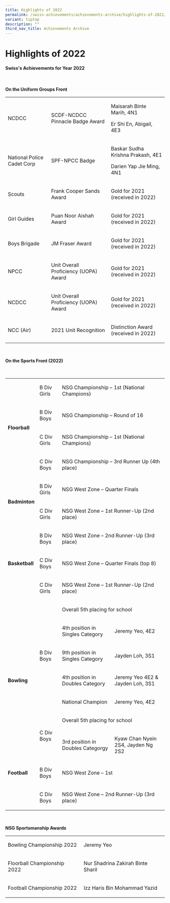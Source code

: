 ```yaml
---
title: Highlights of 2022
permalink: /swiss-achievements/achievements-archive/highlights-of-2022/
variant: tiptap
description: ""
third_nav_title: Achievements Archive
---
```

<h1>Highlights of 2022</h1><h4>Swiss's Achievements for Year 2022</h4><p>&nbsp;</p><p><strong>On the Uniform Groups Front&nbsp;</strong></p><table><tbody><tr><td rowspan="1" colspan="1"><p>NCDCC</p></td><td rowspan="1" colspan="1"><p>SCDF-NCDCC Pinnacle Badge Award</p></td><td rowspan="1" colspan="1"><p>Maisarah Binte Marih, 4N1</p><p>Er Shi En, Abigail, 4E3</p></td></tr><tr><td rowspan="1" colspan="1"><p>National Police Cadet Corp</p></td><td rowspan="1" colspan="1"><p>SPF-NPCC Badge</p></td><td rowspan="1" colspan="1"><p>Baskar Sudha Krishna Prakash, 4E1</p><p>Darien Yap Jie Ming, 4N1</p></td></tr><tr><td rowspan="1" colspan="1"><p>Scouts</p></td><td rowspan="1" colspan="1"><p>Frank Cooper Sands Award</p></td><td rowspan="1" colspan="1"><p>Gold for 2021 (received in 2022)</p></td></tr><tr><td rowspan="1" colspan="1"><p>Girl Guides</p></td><td rowspan="1" colspan="1"><p>Puan Noor Aishah Award</p></td><td rowspan="1" colspan="1"><p>Gold for 2021 (received in 2022)</p></td></tr><tr><td rowspan="1" colspan="1"><p>Boys Brigade</p></td><td rowspan="1" colspan="1"><p>JM Fraser Award</p></td><td rowspan="1" colspan="1"><p>Gold for 2021 (received in 2022)</p></td></tr><tr><td rowspan="1" colspan="1"><p>NPCC</p></td><td rowspan="1" colspan="1"><p>Unit Overall Proficiency (UOPA) Award</p></td><td rowspan="1" colspan="1"><p>Gold for 2021 (received in 2022)</p></td></tr><tr><td rowspan="1" colspan="1"><p>NCDCC</p></td><td rowspan="1" colspan="1"><p>Unit Overall Proficiency (UOPA) Award</p></td><td rowspan="1" colspan="1"><p>Gold for 2021 (received in 2022)</p></td></tr><tr><td rowspan="1" colspan="1"><p>NCC (Air)</p></td><td rowspan="1" colspan="1"><p>2021 Unit Recognition</p></td><td rowspan="1" colspan="1"><p>Distinction Award (received in 2022)</p></td></tr></tbody></table><p>&nbsp;</p><p><strong>On the Sports Front (2022)</strong></p><p><strong>&nbsp;</strong></p><table><tbody><tr><td rowspan="4" colspan="1"><p><strong>Floorball</strong></p></td><td rowspan="1" colspan="1"><p>B Div Girls</p></td><td rowspan="1" colspan="2"><p>NSG Championship – 1st (National Champions)</p></td></tr><tr><td rowspan="1" colspan="1"><p>B Div Boys</p></td><td rowspan="1" colspan="2"><p>NSG Championship – Round of 16</p></td></tr><tr><td rowspan="1" colspan="1"><p>C Div Girls</p></td><td rowspan="1" colspan="2"><p>NSG Championship – 1st (National Champions)</p></td></tr><tr><td rowspan="1" colspan="1"><p>C Div Boys</p></td><td rowspan="1" colspan="2"><p>NSG Championship – 3rd Runner Up (4th place)</p></td></tr><tr><td rowspan="2" colspan="1"><p><strong>Badminton</strong></p></td><td rowspan="1" colspan="1"><p>B Div Girls</p></td><td rowspan="1" colspan="2"><p>NSG West Zone – Quarter Finals</p></td></tr><tr><td rowspan="1" colspan="1"><p>C Div Girls</p></td><td rowspan="1" colspan="2"><p>NSG West Zone – 1st Runner-Up (2nd place)</p></td></tr><tr><td rowspan="3" colspan="1"><p><strong>Basketball</strong></p></td><td rowspan="1" colspan="1"><p>B Div Boys</p></td><td rowspan="1" colspan="2"><p>NSG West Zone – 2nd Runner-Up (3rd place)</p></td></tr><tr><td rowspan="1" colspan="1"><p>C Div Boys</p></td><td rowspan="1" colspan="2"><p>NSG West Zone – Quarter Finals (top 8)</p></td></tr><tr><td rowspan="1" colspan="1"><p>C Div Girls</p></td><td rowspan="1" colspan="2"><p>NSG West Zone – 1st Runner-Up (2nd place)</p></td></tr><tr><td rowspan="7" colspan="1"><p><strong>Bowling</strong></p></td><td rowspan="5" colspan="1"><p>B Div Boys</p></td><td rowspan="1" colspan="2"><p>Overall 5th placing for school</p></td></tr><tr><td rowspan="1" colspan="1"><p>4th position in Singles Category</p></td><td rowspan="1" colspan="1"><p>Jeremy Yeo, 4E2</p></td></tr><tr><td rowspan="1" colspan="1"><p>9th position in Singles Category</p></td><td rowspan="1" colspan="1"><p>Jayden Loh, 3S1</p></td></tr><tr><td rowspan="1" colspan="1"><p>4th position in Doubles Category</p></td><td rowspan="1" colspan="1"><p>Jeremy Yeo 4E2 &amp; Jayden Loh, 3S1</p></td></tr><tr><td rowspan="1" colspan="1"><p>National Champion</p></td><td rowspan="1" colspan="1"><p>Jeremy Yeo, 4E2</p></td></tr><tr><td rowspan="2" colspan="1"><p>C Div Boys</p></td><td rowspan="1" colspan="2"><p>Overall 5th placing for school</p></td></tr><tr><td rowspan="1" colspan="1"><p>3rd position in Doubles Categorgy</p></td><td rowspan="1" colspan="1"><p>Kyaw Chan Nyein 2S4, Jayden Ng 2S2</p></td></tr><tr><td rowspan="1" colspan="1"><p><strong>Football</strong></p></td><td rowspan="1" colspan="1"><p>B Div Boys</p></td><td rowspan="1" colspan="2"><p>NSG West Zone – 1st</p></td></tr><tr><td rowspan="1" colspan="1"><p><strong>&nbsp;</strong></p></td><td rowspan="1" colspan="1"><p>C Div Boys</p></td><td rowspan="1" colspan="2"><p>NSG West Zone – 2nd Runner-Up (3rd place)</p></td></tr></tbody></table><p><strong>&nbsp;</strong></p><p><strong>NSG Sportsmanship Awards</strong></p><table><tbody><tr><td rowspan="1" colspan="1"><p>Bowling Championship 2022</p></td><td rowspan="1" colspan="1"><p>Jeremy Yeo</p></td></tr><tr><td rowspan="1" colspan="1"><p>Floorball Championship 2022</p></td><td rowspan="1" colspan="1"><p>Nur Shadrina Zakirah Binte Sharil</p></td></tr><tr><td rowspan="1" colspan="1"><p>Football Championship 2022</p></td><td rowspan="1" colspan="1"><p>Izz Haris Bin Mohammad Yazid</p></td></tr></tbody></table><p>&nbsp;</p>